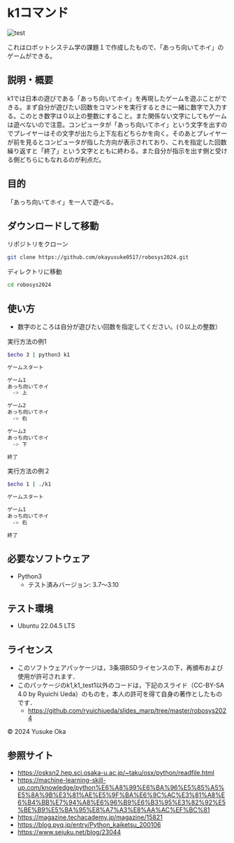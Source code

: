 # k1コマンド
![test](https://github.com/okayusuke0517/robosys2024/actions/workflows/test.yml/badge.svg)

これはロボットシステム学の課題１で作成したもので、「あっち向いてホイ」のゲームができる。

## 説明・概要

k1では日本の遊びである「あっち向いてホイ」を再現したゲームを遊ぶことができる。まず自分が遊びたい回数をコマンドを実行するときに一緒に数字で入力する。このとき数字は０以上の整数にすること。また関係ない文字にしてもゲームは遊べないので注意。コンピュータが「あっち向いてホイ」という文字を出すのでプレイヤーはその文字が出たら上下左右どちらかを向く。そのあとプレイヤーが前を見るとコンピュータが指した方向が表示されており、これを指定した回数繰り返すと「終了」という文字とともに終わる。また自分が指示を出す側と受ける側どちらにもなれるのが利点だ。

## 目的

「あっち向いてホイ」を一人で遊べる。

## ダウンロードして移動

リポジトリをクローン
```bash
git clone https://github.com/okayusuke0517/robosys2024.git
```

ディレクトリに移動
```bash
cd robosys2024
```

## 使い方
- 数字のところは自分が遊びたい回数を指定してください。(０以上の整数）

実行方法の例1
```bash
$echo 3 | python3 k1

ゲームスタート

ゲーム1
あっち向いてホイ
　-> 上

ゲーム2
あっち向いてホイ
　-> 右

ゲーム3
あっち向いてホイ
　-> 下

終了
```

実行方法の例２
```bash
$echo 1 | ./k1

ゲームスタート

ゲーム1
あっち向いてホイ
　-> 右

終了
```

## 必要なソフトウェア

- Python3
  - テスト済みバージョン: 3.7～3.10

## テスト環境

 - Ubuntu 22.04.5 LTS

## ライセンス

* このソフトウェアパッケージは，3条項BSDライセンスの下，再頒布および使用が許可されます．
* このパッケージのk1,k1\_test1以外のコードは，下記のスライド（CC-BY-SA 4.0 by Ryuichi Ueda）のものを，本人の許可を得て自身の著作としたものです．
    - https://github.com/ryuichiueda/slides_marp/tree/master/robosys2024

© 2024 Yusuke Oka
## 参照サイト

- https://osksn2.hep.sci.osaka-u.ac.jp/~taku/osx/python/readfile.html      
- https://machine-learning-skill-up.com/knowledge/python%E6%A8%99%E6%BA%96%E5%85%A5%E5%8A%9B%E3%81%AE%E5%9F%BA%E6%9C%AC%E3%81%A8%E6%B4%BB%E7%94%A8%E6%96%B9%E6%B3%95%E3%82%92%E5%BE%B9%E5%BA%95%E8%A7%A3%E8%AA%AC%EF%BC%81
- https://magazine.techacademy.jp/magazine/15821
- https://blog.pyq.jp/entry/Python_kaiketsu_200106
- https://www.sejuku.net/blog/23044
